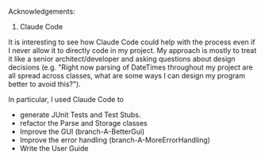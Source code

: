 Acknowledgements:
1. Claude Code

It is interesting to see how Claude Code could help with the process even if I never allow it to directly
code in my project. My approach is mostly to treat it like a senior architect/developer and asking questions about
design decisions (e.g. "Right now parsing of DateTimes throughout my project are all spread across classes, what are some
ways I can design my program better to avoid this?"). 

In particular, I used Claude Code to 

* generate JUnit Tests and Test Stubs.
* refactor the Parse and Storage classes
* Improve the GUI (branch-A-BetterGui)
* Improve the error handling (branch-A-MoreErrorHandling)
* Write the User Guide

